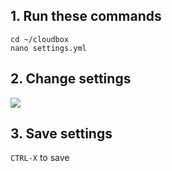 ## 1. Run these commands ##

```
cd ~/cloudbox
nano settings.yml
```

## 2. Change settings ## 

![](http://i.imgur.com/BEB0kfL.png)

## 3. Save settings ## 

`CTRL-X` to save

